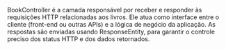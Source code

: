 BookController é a camada responsável por receber e responder às requisições HTTP relacionadas aos livros. 
Ele atua como interface entre o cliente (front-end ou outras APIs) e a lógica de negócio da aplicação. 
As respostas são enviadas usando ResponseEntity, para garantir o controle preciso dos status HTTP e dos dados retornados.